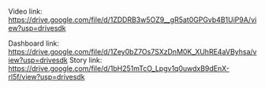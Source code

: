 Video link:
https://drive.google.com/file/d/1ZDDRB3w5OZ9__gR5at0GPGvb4B1UiP9A/view?usp=drivesdk

Dashboard link:
https://drive.google.com/file/d/1Zey0bZ7Os7SXzDnM0K_XUhRE4aVByhsa/view?usp=drivesdk
Story link:
https://drive.google.com/file/d/1bH251mTcO_Lpgv1q0uwdxB9dEnX-rl5f/view?usp=drivesdk
